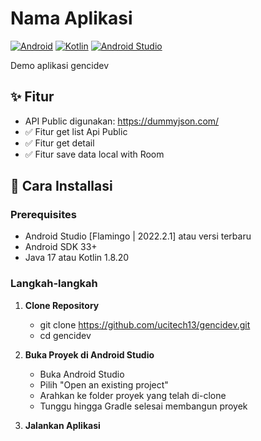 # Nama Aplikasi

[![Android](https://img.shields.io/badge/Android-3DDC84?style=for-the-badge&logo=android&logoColor=white)](https://www.android.com/)
[![Kotlin](https://img.shields.io/badge/Kotlin-0095D5?style=for-the-badge&logo=kotlin&logoColor=white)](https://kotlinlang.org/)
[![Android Studio](https://img.shields.io/badge/Android_Studio-3DDC84?style=for-the-badge&logo=android-studio&logoColor=white)](https://developer.android.com/studio)

Demo aplikasi gencidev

## ✨ Fitur
- API Public digunakan: https://dummyjson.com/
- ✅ Fitur get list Api Public
- ✅ Fitur get detail
- ✅ Fitur save data local with Room

## 🚀 Cara Installasi

### Prerequisites
- Android Studio [Flamingo | 2022.2.1] atau versi terbaru
- Android SDK 33+
- Java 17 atau Kotlin 1.8.20

### Langkah-langkah

1. **Clone Repository**
   - git clone https://github.com/ucitech13/gencidev.git
   - cd gencidev
   
2. **Buka Proyek di Android Studio**
    - Buka Android Studio
    - Pilih "Open an existing project"
    - Arahkan ke folder proyek yang telah di-clone
    - Tunggu hingga Gradle selesai membangun proyek

3. **Jalankan Aplikasi**